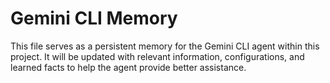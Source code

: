 # Gemini CLI Memory

This file serves as a persistent memory for the Gemini CLI agent within this project. It will be updated with relevant information, configurations, and learned facts to help the agent provide better assistance.

